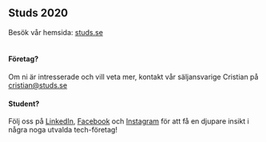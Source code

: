 ## Studs 2020
Besök vår hemsida: [studs.se](https://www.studs.se)<br><br>
#### Företag?
Om ni är intresserade och vill veta mer, kontakt vår säljansvarige Cristian på cristian@studs.se
#### Student?
Följ oss på [LinkedIn](https://www.linkedin.com/company/studs), [Facebook](https://www.facebook.com/StudsKTH/) och [Instagram](https://www.instagram.com/studskth/) för att få en djupare insikt i några noga utvalda tech-företag!
